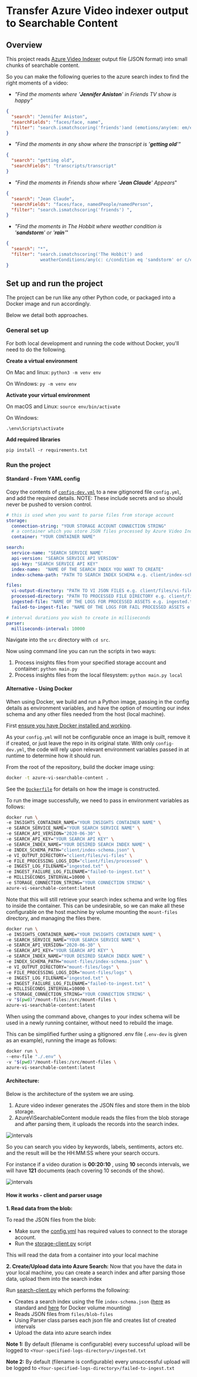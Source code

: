# Transfer Azure Video indexer output to Searchable Content


## Overview
This project reads [Azure Video Indexer](https://azure.microsoft.com/en-in/services/media-services/video-indexer/) output file (JSON format) into small  chunks of searchable content.

So you can make the following queries to the azure search index to find the right moments of a video:

- _"Find the moments where '**Jennifer Aniston**' in Friends TV show is happy"_ 

```json
{
  "search": "Jennifer Aniston",
  "searchFields": "faces/face, name",
  "filter": "search.ismatchscoring('friends')and (emotions/any(em: em/emotion eq 'Joy')) "
}
```

- _"Find the moments in any show where the transcript is '**getting old**'"_
```json
{
  "search": "getting old",
  "searchFields": "transcripts/transcript"
}
```
- _"Find the moments in Friends show where '**Jean Claude**' Appears_"
```json
{  
  "search": "Jean Claude",
  "searchFields": "faces/face, namedPeople/namedPerson",
  "filter": "search.ismatchscoring('friends') ",
}
```
- _"Find the moments in The Hobbit where weather condition is '**sandstorm**' or '**rain**'_"

```json
{
  "search": "*",
  "filter": "search.ismatchscoring('The Hobbit') and 
             weatherConditions/any(c: c/condition eq 'sandstorm' or c/condition eq 'rain')"
}
```

## Set up and run the project

The project can be run like any other Python code, or packaged into a Docker image and run
accordingly.

Below we detail both approaches.

### General set up

For both local development and running the code without Docker, you'll need to do the following.

**Create a virtual environment**

On Mac and linux:
`python3 -m venv env`

On Windows:
`py -m venv env`

**Activate your virtual environment**

On macOS and Linux:
`source env/bin/activate`

On Windows:

`.\env\Scripts\activate`

**Add required libraries**

`pip install -r requirements.txt`

### Run the project

#### Standard - From YAML config

Copy the contents of [`config-dev.yml`](src/config/config-dev.yml) to a new gitignored file 
`config.yml`, and add the required details. NOTE: These include secrets and so should never be
pushed to version control.

```yaml
# this is used when you want to parse files from storage account
storage:
  connection-string: "YOUR STORAGE ACCOUNT CONNECTION STRING"
  # a container which you store JSON files processed by Azure Video Indexer
  container: "YOUR CONTAINER NAME"

search:
  service-name: "SEARCH SERVICE NAME"
  api-version: "SEARCH SERVICE API VERSION"
  api-key: "SEARCH SERVICE API KEY"
  index-name:  "NAME OF THE SEARCH INDEX YOU WANT TO CREATE"
  index-schema-path: "PATH TO SEARCH INDEX SCHEMA e.g. client/index-schema.json"

files:
  vi-output-directory: "PATH TO VI JSON FILES e.g. client/files/vi-files"
  processed-directory: "PATH TO PROCESSED FILE DIRECTORY e.g. client/files/processed"
  ingested-file: "NAME OF THE LOGS FOR PROCESSED ASSETS e.g. ingested.txt"
  failed-to-ingest-file: "NAME OF THE LOGS FOR FAIL PROCESSED ASSETS e.g. failed-to-ingest.txt"

# interval durations you wish to create in milliseconds
parser:
  milliseconds-interval: 10000
```

Navigate into the `src` directory with `cd src`. 

Now using command line you can run the scripts in two ways:

1. Process insights files from your specified storage account and container: `python main.py`
2. Process insights files from the local filesystem: `python main.py local`


#### Alternative - Using Docker

When using Docker, we build and run a Python image, passing in the config details as environment
variables, and have the option of mounting our index schema and any other files needed from the 
host (local machine).

First [ensure you have Docker installed and working](https://docs.docker.com/get-docker/).

As your `config.yml` will not be configurable once an image is built, remove it if created, or just 
leave the repo in its original state. With only `config-dev.yml`, the code will rely upon relevant
environment variables passed in at runtime to determine how it should run.

From the root of the repository, build the docker image using:

```bash
docker -t azure-vi-searchable-content .
```

See the [`Dockerfile`](Dockerfile) for details on how the image is constructed.

To run the image successfully, we need to pass in environment variables as follows:

```bash
docker run \
-e INSIGHTS_CONTAINER_NAME="YOUR INSIGHTS CONTAINER NAME" \                                                                                                                                                                                                   ✹
-e SEARCH_SERVICE_NAME="YOUR SEARCH SERVICE NAME" \
-e SEARCH_API_VERSION="2020-06-30" \
-e SEARCH_API_KEY="YOUR SEARCH API KEY" \
-e SEARCH_INDEX_NAME="YOUR DESIRED SEARCH INDEX NAME" \
-e INDEX_SCHEMA_PATH="client/index-schema.json" \
-e VI_OUTPUT_DIRECTORY="client/files/vi-files" \
-e FILE_PROCESSING_LOGS_DIR="client/files/processed" \
-e INGEST_LOG_FILENAME="ingested.txt" \
-e INGEST_FAILURE_LOG_FILENAME="failed-to-ingest.txt" \
-e MILLISECONDS_INTERVAL=10000 \
-e STORAGE_CONNECTION_STRING="YOUR CONNECTION STRING" \
azure-vi-searchable-content:latest
```

Note that this will still retrieve your search index schema and write log files to inside the
container. This can be undesirable, so we can make all these configurable on the host machine by
volume mounting the `mount-files` directory, and managing the files there.

```bash
docker run \
-e INSIGHTS_CONTAINER_NAME="YOUR INSIGHTS CONTAINER NAME" \                                                                                                                                                                                                   ✹
-e SEARCH_SERVICE_NAME="YOUR SEARCH SERVICE NAME" \
-e SEARCH_API_VERSION="2020-06-30" \
-e SEARCH_API_KEY="YOUR SEARCH API KEY" \
-e SEARCH_INDEX_NAME="YOUR DESIRED SEARCH INDEX NAME" \
-e INDEX_SCHEMA_PATH="mount-files/index-schema.json" \
-e VI_OUTPUT_DIRECTORY="mount-files/logs" \
-e FILE_PROCESSING_LOGS_DIR="mount-files/logs" \
-e INGEST_LOG_FILENAME="ingested.txt" \
-e INGEST_FAILURE_LOG_FILENAME="failed-to-ingest.txt" \
-e MILLISECONDS_INTERVAL=10000 \
-e STORAGE_CONNECTION_STRING="YOUR CONNECTION STRING" \
-v "$(pwd)"/mount-files:/src/mount-files \
azure-vi-searchable-content:latest
```

When using the command above, changes to your index schema will be used in a newly running
container, without need to rebuild the image.

This can be simplified further using a gitignored .env file (`.env-dev` is given as an example),
running the image as follows:

```bash
docker run \
--env-file "./.env" \
-v "$(pwd)"/mount-files:/src/mount-files \
azure-vi-searchable-content:latest
```

#### Architecture:
Below is the architecture of the system we are using.
1. Azure video indexer generates the JSON files and store them in the blob storage.
2. AzureViSearchableContent module reads the files from the blob storage and after parsing them, it uploads the records into the search index.

![intervals](src/resources/architecture.png) 

So you can search you video by keywords, labels, sentiments, actors etc. and the result will be the HH:MM:SS where your search occurs.

For instance if a video duration is **00:20:10** , using **10** seconds intervals, we will have **121** documents (each covering 10 seconds of the show).

![intervals](src/resources/interval-index.png) 


#### How it works - client and parser usage

**1. Read data from the blob:**

To read  the JSON files from the blob:

- Make sure the [config.yml](src/config/config-dev.yml) has required values to connect to the storage account.
- Run the [storage-client.py](src/client/storageClient.py) script

This will read the data from a container into your local machine


**2. Create/Upload data into Azure Search:**
Now that you have the data in your local machine, you can create a search index and after parsing those data, upload them into the search index

Run [search-client.py](src/client/searchClient.py) which performs the following:

- Creates a search index using the file `index-schema.json` ([here](src/client/index-schema.json) 
as standard and [here](mount-files/index-schema.json) for Docker volume mounting) 
- Reads JSON files from `files/blob-files`
- Using Parser class parses each json file and creates list of created intervals
- Upload the data into azure search index 

**Note 1:** By default (filename is configurable) every successful upload will be logged to  `<Your-specified-logs-directory>/ingested.txt` 

**Note 2:** By default (filename is configurable) every unsuccessful upload will be logged to `<Your-specified-logs-directory>/failed-to-ingest.txt`
